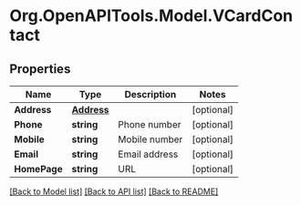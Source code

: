 # Org.OpenAPITools.Model.VCardContact

## Properties

Name | Type | Description | Notes
------------ | ------------- | ------------- | -------------
**Address** | [**Address**](Address.md) |  | [optional] 
**Phone** | **string** | Phone number | [optional] 
**Mobile** | **string** | Mobile number | [optional] 
**Email** | **string** | Email address | [optional] 
**HomePage** | **string** | URL | [optional] 

[[Back to Model list]](../README.md#documentation-for-models) [[Back to API list]](../README.md#documentation-for-api-endpoints) [[Back to README]](../README.md)

